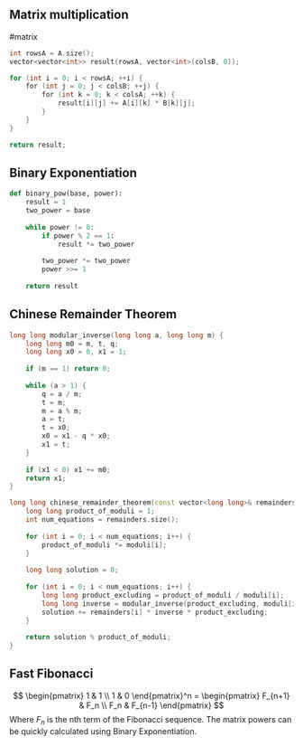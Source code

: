 ## Matrix multiplication 
#matrix

```cpp
int rowsA = A.size();
vector<vector<int>> result(rowsA, vector<int>(colsB, 0));

for (int i = 0; i < rowsA; ++i) {
    for (int j = 0; j < colsB; ++j) {
        for (int k = 0; k < colsA; ++k) {
            result[i][j] += A[i][k] * B[k][j];
        }
    }
}

return result;
```

## Binary Exponentiation

```python
def binary_pow(base, power):
	result = 1
	two_power = base
	
	while power != 0:
		if power % 2 == 1:
			result *= two_power
		
		two_power *= two_power
		power >>= 1
	
	return result
```

## Chinese Remainder Theorem

```c++
long long modular_inverse(long long a, long long m) {
    long long m0 = m, t, q;
    long long x0 = 0, x1 = 1;
    
    if (m == 1) return 0;
    
    while (a > 1) {
        q = a / m;
        t = m;
        m = a % m;
        a = t;
        t = x0;
        x0 = x1 - q * x0;
        x1 = t;
    }
    
    if (x1 < 0) x1 += m0;
    return x1;
}

long long chinese_remainder_theorem(const vector<long long>& remainders, const vector<long long>& moduli) {
    long long product_of_moduli = 1;
    int num_equations = remainders.size();
    
    for (int i = 0; i < num_equations; i++) {
        product_of_moduli *= moduli[i];
    }
    
    long long solution = 0;
    
    for (int i = 0; i < num_equations; i++) {
        long long product_excluding = product_of_moduli / moduli[i];
        long long inverse = modular_inverse(product_excluding, moduli[i]);
        solution += remainders[i] * inverse * product_excluding;
    }
    
    return solution % product_of_moduli;
}
```

## Fast Fibonacci
$$
\begin{pmatrix} 1 & 1 \\ 1 & 0 \end{pmatrix}^n
= \begin{pmatrix} F_{n+1} & F_n \\ F_n & F_{n-1} \end{pmatrix}
$$
Where $F_n$ is the nth term of the Fibonacci sequence. The matrix powers can be quickly calculated using Binary Exponentiation.
